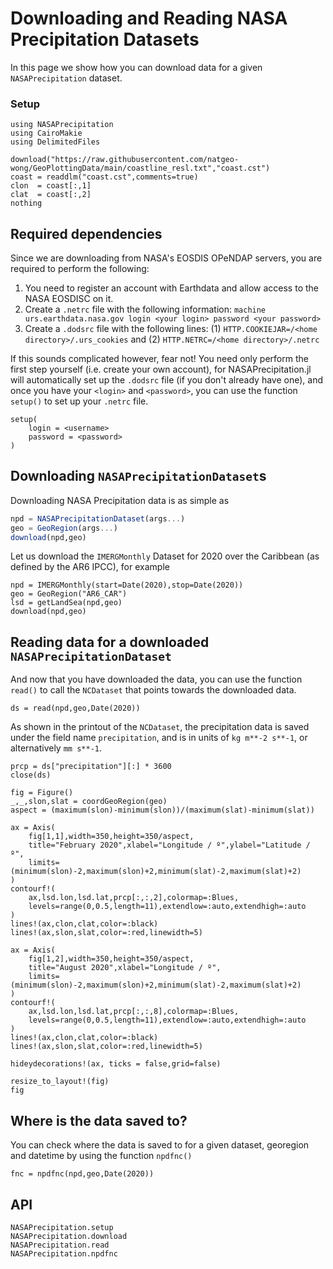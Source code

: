 # Downloading and Reading NASA Precipitation Datasets

In this page we show how you can download data for a given `NASAPrecipitation` dataset.


### Setup
```@example download
using NASAPrecipitation
using CairoMakie
using DelimitedFiles

download("https://raw.githubusercontent.com/natgeo-wong/GeoPlottingData/main/coastline_resl.txt","coast.cst")
coast = readdlm("coast.cst",comments=true)
clon  = coast[:,1]
clat  = coast[:,2]
nothing
```

## Required dependencies

Since we are downloading from NASA's EOSDIS OPeNDAP servers, you are required to perform the following:
1. You need to register an account with Earthdata and allow access to the NASA EOSDISC on it.
2. Create a `.netrc` file with the following information: `machine urs.earthdata.nasa.gov login <your login> password <your password>`
3. Create a `.dodsrc` file with the following lines: (1) `HTTP.COOKIEJAR=/<home directory>/.urs_cookies` and (2) `HTTP.NETRC=/<home directory>/.netrc`

If this sounds complicated however, fear not! You need only perform the first step yourself (i.e. create your own account), for NASAPrecipitation.jl will automatically set up the `.dodsrc` file (if you don't already have one), and once you have your `<login>` and `<password>`, you can use the function `setup()` to set up your `.netrc` file.

```
setup(
    login = <username>
    password = <password>
)
```

## Downloading `NASAPrecipitationDataset`s

Downloading NASA Precipitation data is as simple as
```julia
npd = NASAPrecipitationDataset(args...)
geo = GeoRegion(args...)
download(npd,geo)
```

Let us download the `IMERGMonthly` Dataset for 2020 over the Caribbean (as defined by the AR6 IPCC), for example

```@example download
npd = IMERGMonthly(start=Date(2020),stop=Date(2020))
geo = GeoRegion("AR6_CAR")
lsd = getLandSea(npd,geo)
download(npd,geo)
```

## Reading data for a downloaded `NASAPrecipitationDataset`

And now that you have downloaded the data, you can use the function `read()` to call the `NCDataset` that points towards the downloaded data.

```@example download
ds = read(npd,geo,Date(2020))
```

As shown in the printout of the `NCDataset`, the precipitation data is saved under the field name `precipitation`, and is in units of `kg m**-2 s**-1`, or alternatively `mm s**-1`.

```@example download
prcp = ds["precipitation"][:] * 3600
close(ds)

fig = Figure()
_,_,slon,slat = coordGeoRegion(geo)
aspect = (maximum(slon)-minimum(slon))/(maximum(slat)-minimum(slat))

ax = Axis(
    fig[1,1],width=350,height=350/aspect,
    title="February 2020",xlabel="Longitude / º",ylabel="Latitude / º",
    limits=(minimum(slon)-2,maximum(slon)+2,minimum(slat)-2,maximum(slat)+2)
)
contourf!(
    ax,lsd.lon,lsd.lat,prcp[:,:,2],colormap=:Blues,
    levels=range(0,0.5,length=11),extendlow=:auto,extendhigh=:auto
)
lines!(ax,clon,clat,color=:black)
lines!(ax,slon,slat,color=:red,linewidth=5)

ax = Axis(
    fig[1,2],width=350,height=350/aspect,
    title="August 2020",xlabel="Longitude / º",
    limits=(minimum(slon)-2,maximum(slon)+2,minimum(slat)-2,maximum(slat)+2)
)
contourf!(
    ax,lsd.lon,lsd.lat,prcp[:,:,8],colormap=:Blues,
    levels=range(0,0.5,length=11),extendlow=:auto,extendhigh=:auto
)
lines!(ax,clon,clat,color=:black)
lines!(ax,slon,slat,color=:red,linewidth=5)

hideydecorations!(ax, ticks = false,grid=false)

resize_to_layout!(fig)
fig
```

## Where is the data saved to?

You can check where the data is saved to for a given dataset, georegion and datetime by using the function `npdfnc()`

```@example download
fnc = npdfnc(npd,geo,Date(2020))
```

## API

```@docs
NASAPrecipitation.setup
NASAPrecipitation.download
NASAPrecipitation.read
NASAPrecipitation.npdfnc
```